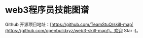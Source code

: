 # web3程序员技能图谱

Github 开源项目地址：[https://github.com/TeamStuQ/skill-map](https://github.com/openbuildxyz/web3-skill-map/)，欢迎 Star :)。
